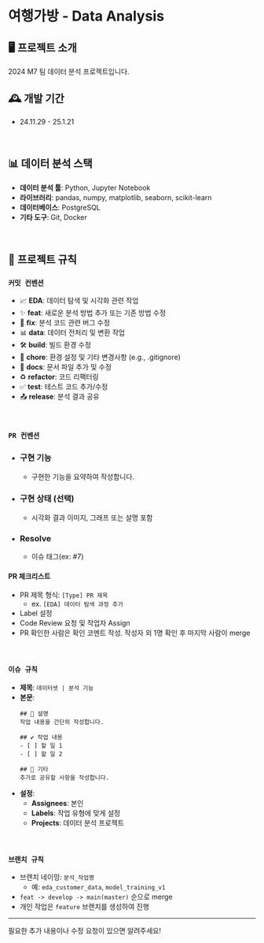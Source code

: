 
# 여행가방 - Data Analysis

## 🖥️ 프로젝트 소개
2024 M7 팀 데이터 분석 프로젝트입니다.
<br>

## 🕰️ 개발 기간
- 24.11.29 - 25.1.21  
<br>

## 📊 데이터 분석 스택
- **데이터 분석 툴**: Python, Jupyter Notebook  
- **라이브러리**: pandas, numpy, matplotlib, seaborn, scikit-learn  
- **데이터베이스**: PostgreSQL  
- **기타 도구**: Git, Docker  
<br>

## 📝 프로젝트 규칙

### `커밋 컨벤션`
- 📈 **EDA**: 데이터 탐색 및 시각화 관련 작업  
- ✨ **feat**: 새로운 분석 방법 추가 또는 기존 방법 수정  
- 🐛 **fix**: 분석 코드 관련 버그 수정  
- 📊 **data**: 데이터 전처리 및 변환 작업  
- 🛠️ **build**: 빌드 환경 수정  
- 🔧 **chore**: 환경 설정 및 기타 변경사항 (e.g., .gitignore)  
- 📝 **docs**: 문서 파일 추가 및 수정  
- ♻️ **refactor**: 코드 리팩터링  
- ✅ **test**: 테스트 코드 추가/수정  
- 📤 **release**: 분석 결과 공유  

<br>

### `PR 컨벤션`
- ### 구현 기능
  - 구현한 기능을 요약하여 작성합니다.

- ### 구현 상태 (선택)
  - 시각화 결과 이미지, 그래프 또는 설명 포함  

- ### Resolve
  - 이슈 태그(ex: #7)  

#### PR 체크리스트
- PR 제목 형식: `[Type] PR 제목`  
  - ex. `[EDA] 데이터 탐색 과정 추가`  
- Label 설정  
- Code Review 요청 및 작업자 Assign  
- PR 확인한 사람은 확인 코멘트 작성. 작성자 외 1명 확인 후 마지막 사람이 merge  

<br>

### `이슈 규칙`
- **제목**: `데이터셋 | 분석 기능`  
- **본문**:
  ```
  ## 📜 설명
  작업 내용을 간단히 작성합니다.

  ## ✔️ 작업 내용
  - [ ] 할 일 1
  - [ ] 할 일 2

  ## 🌟 기타
  추가로 공유할 사항을 작성합니다.
  ```
- **설정**:
  - **Assignees**: 본인  
  - **Labels**: 작업 유형에 맞게 설정  
  - **Projects**: 데이터 분석 프로젝트  

<br>

### `브랜치 규칙`
- 브랜치 네이밍: `분석_작업명`  
  - 예: `eda_customer_data`, `model_training_v1`  
- `feat -> develop -> main(master)` 순으로 merge  
- 개인 작업은 `feature` 브랜치를 생성하여 진행  

---

필요한 추가 내용이나 수정 요청이 있으면 알려주세요!
